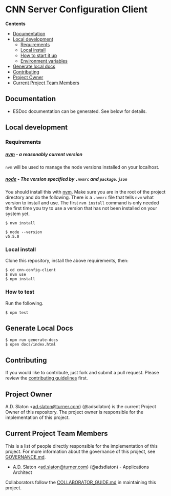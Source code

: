 # CNN Server Configuration Client


**Contents**

- [Documentation](#documentation)
- [Local development](#local-development)
  - [Requirements](#requirements)
  - [Local install](#local-install)
  - [How to start it up](#how-to-start-it-up)
  - [Environment variables](#environment-variables)
- [Generate local docs](#generate-local-docs)
- [Contributing](#contributing)
- [Project Owner](#project-owner)
- [Current Project Team Members](#current-project-team-members)



## Documentation

- ESDoc documentation can be generated.  See below for details.


## Local development


### Requirements


##### [nvm][nvm] - a reasonably current version

`nvm` will be used to manage the node versions installed on your
localhost.


##### [node](https://nodejs.org) - The version specified by `.nvmrc` and `package.json`

You should install this with [nvm][nvm]. Make sure you are in the root of the
project directory and do the following.  There is a `.nvmrc` file that tells
`nvm` what version to install and use.  The first `nvm install` command is only
needed the first time you try to use a version that has not been installed on
your system yet.

```shell
$ nvm install

$ node --version
v5.5.0
```


### Local install

Clone this repository, install the above requirements, then:

```shell
$ cd cnn-config-client
$ nvm use
$ npm install
```


### How to test

Run the following. 

```shell
$ npm test
```


## Generate Local Docs

```shell
$ npm run generate-docs
$ open docs/index.html
```


## Contributing

If you would like to contribute, just fork and submit a pull request.  Please
review the [contributing guidelines](./CONTRIBUTING.md) first.


## Project Owner

A.D. Slaton <ad.slaton@turner.com) (@adsdlaton) is the current Project Owner
of this repository.  The project owner is responsible for the implementation of
this project.


## Current Project Team Members

This is a list of people directly responsible for the implementation of this
project.  For more information about the governance of this project, see
[GOVERNANCE.md](./GOVERNANCE.md).

- A.D. Slaton <ad.slaton@turner.com) (@adsdlaton) - Applications Architect

Collaborators follow the [COLLABORATOR_GUIDE.md](./COLLABORATOR_GUIDE.md) in
maintaining this project.




[nvm]: https://github.com/creationix/nvm
